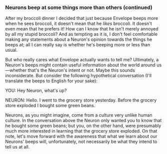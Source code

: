 ### Neurons beep at some things more than others (continued)

After my broccoli dinner I decided that just because Envelope beeps more when he sees broccoli, it doesn't mean that he _likes_ broccoli. It doesn't even mean that he prefers it! How can I know that he isn't merely annoyed by all my stupid broccoli? And as tempting as it is, I don't feel comfortable making any statements about a Neuron's opinion towards the things he beeps at; all I can really say is whether he's beeping more or less than usual. 

But who really cares what Envelope actually wants to tell me? Ultimately, a Neuron's beeps might contain useful information about the world around us&mdash;whether that's the Neuron's intent or not. Maybe this sounds inconsiderate. But consider the following hypothetical conversation (I'll translate the beeps to English for your sake):

<div class="note">
YOU: Hey Neuron, what's up?

NEURON: Hello. I went to the grocery store yesterday. Before the grocery store exploded I bought some green beans.
</div>

Neurons, as you might imagine, come from a culture very unlike human culture. In the conversation above the Neuron only wanted you to know that he bought some green beans; but you, on the other hand, were presumably much more interested in learning that the grocery store exploded. On that note, let's move forward with the awareness that what we learn about our Neurons' beeps will, unfortunately, not necessarily be what they intend to tell us at all.
